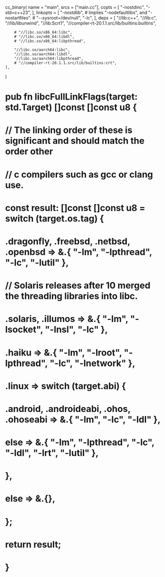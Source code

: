 
cc_binary(
    name = "main",
    srcs = ["main.cc"],
    copts = [
        "-nostdinc",
        "-std=c++23",
    ],
    linkopts = [
        "-nostdlib", # Implies "-nodefaultlibs", and "-nostartfiles".
        # "--sysroot=/dev/null",
        "-lc",
    ],
    deps = [
        "//lib:c++",
        "//lib:c",
        "//lib/libunwind",
        "//lib:Scrt1",
        "//compiler-rt-20.1.1.src/lib/builtins:builtins",

        # "//libc.so/x86_64:libc",
        # "//libc.so/x86_64:libdl",
        # "//libc.so/x86_64:libpthread",

        "//libc.so/aarch64:libc",
        "//libc.so/aarch64:libdl",
        "//libc.so/aarch64:libpthread",
        # "//compiler-rt-20.1.1.src/lib/builtins:crt",
    ],
)


# pub fn libcFullLinkFlags(target: std.Target) []const []const u8 {
#     // The linking order of these is significant and should match the order other
#     // c compilers such as gcc or clang use.
#     const result: []const []const u8 = switch (target.os.tag) {
#         .dragonfly, .freebsd, .netbsd, .openbsd => &.{ "-lm", "-lpthread", "-lc", "-lutil" },
#         // Solaris releases after 10 merged the threading libraries into libc.
#         .solaris, .illumos => &.{ "-lm", "-lsocket", "-lnsl", "-lc" },
#         .haiku => &.{ "-lm", "-lroot", "-lpthread", "-lc", "-lnetwork" },
#         .linux => switch (target.abi) {
#             .android, .androideabi, .ohos, .ohoseabi => &.{ "-lm", "-lc", "-ldl" },
#             else => &.{ "-lm", "-lpthread", "-lc", "-ldl", "-lrt", "-lutil" },
#         },
#         else => &.{},
#     };
#     return result;
# }
